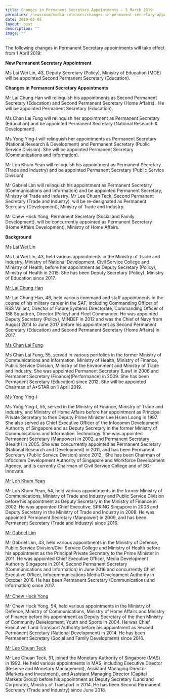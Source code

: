 ```yaml
---
title: Changes in Permanent Secretary Appointments – 5 March 2019
permalink: /newsroom/media-releases/changes-in-permanent-secretary-appointments-5-march-2019/
date: 2019-03-05
layout: post
description: ""
image: ""
---
```

The following changes in Permanent Secretary appointments will take effect from 1 April 2019:&nbsp; &nbsp; &nbsp;&nbsp;  
  
**New Permanent Secretary Appointment**  
  
Ms Lai Wei Lin, 43, Deputy Secretary (Policy), Ministry of Education (MOE) will be appointed Second Permanent Secretary (Education).&nbsp;  
  
**Changes in Permanent Secretary Appointments**  

Mr Lai Chung Han will relinquish his appointments as Second Permanent Secretary (Education) and Second Permanent Secretary (Home Affairs).&nbsp; He will be appointed Permanent Secretary (Education).&nbsp;  
  
Ms Chan Lai Fung will relinquish her appointment as Permanent Secretary (Education) and be appointed Permanent Secretary (National Research &amp; Development).&nbsp;  
  
Ms Yong Ying-I will relinquish her appointments as Permanent Secretary (National Research &amp; Development) and Permanent Secretary (Public Service Division). She will be appointed Permanent Secretary (Communications and Information).  
  
Mr Loh Khum Yean will relinquish his appointment as Permanent Secretary (Trade and Industry) and be appointed Permanent Secretary (Public Service Division).&nbsp;  
  
Mr Gabriel Lim will relinquish his appointment as Permanent Secretary (Communications and Information) and be appointed Permanent Secretary, Ministry of Trade and Industry. Mr Lee Chuan Teck, Second Permanent Secretary (Trade and Industry), will be re-designated as Permanent Secretary (Development), Ministry of Trade and Industry.&nbsp;  
  
Mr Chew Hock Yong, Permanent Secretary (Social and Family Development), will be concurrently appointed as Permanent Secretary (Home Affairs Development), Ministry of Home Affairs.&nbsp;&nbsp;  
  
  
**Background**&nbsp;  
  
<u>Ms Lai Wei Lin</u>  
  
Ms Lai Wei Lin, 43, held various appointments in the Ministry of Trade and Industry, Ministry of National Development, Civil Service College and Ministry of Health, before her appointment as Deputy Secretary (Policy), Ministry of Health in 2015. She has been Deputy Secretary (Policy), Ministry of Education since 2017.  
  
<u>Mr Lai Chung Han</u>
  
Mr Lai Chung Han, 46, held various command and staff appointments in the course of his military career in the SAF, including Commanding Officer of RSS Valiant, Director of Future Systems Directorate, Commanding Officer of 188 Squadron, Director (Policy) and Fleet Commander. He was appointed Deputy Secretary (Policy), MINDEF in 2012 and was the Chief of Navy from August 2014 to June 2017 before his appointment as Second Permanent Secretary (Education) and Second Permanent Secretary (Home Affairs) in 2017.  
  
<u>Ms Chan Lai Fung</u>
  
Ms Chan Lai Fung, 55, served in various portfolios in the former Ministry of Communications and Information, Ministry of Health, Ministry of Finance, Public Service Division, Ministry of the Environment and Ministry of Trade and Industry. She was appointed Permanent Secretary (Law) in 2006 and Permanent Secretary (Finance)(Performance) in 2009. She has been Permanent Secretary (Education) since 2012. She will be appointed Chairman of A\*STAR on 1 April 2019.&nbsp;  
  
<u>Ms Yong Ying-I</u>
  
Ms Yong Ying-I, 55, served in the Ministry of Finance, Ministry of Trade and Industry, and Ministry of Home Affairs before her appointment as Principal Private Secretary to then Deputy Prime Minister Lee Hsien Loong in 1997.&nbsp; She also served as Chief Executive Officer of the Infocomm Development Authority of Singapore and as Deputy Secretary in the former Ministry of Communications and Information Technology. She was appointed Permanent Secretary (Manpower) in 2002, and Permanent Secretary (Health) in 2005. She was concurrently appointed as Permanent Secretary (National Research and Development) in 2011, and has been Permanent Secretary (Public Service Division) since 2012.&nbsp; She has been Chairman of Infocomm Development Authority of Singapore and Workforce Development Agency, and is currently Chairman of Civil Service College and of SG-Innovate.  
  
<u>Mr Loh Khum Yean</u>
  
Mr Loh Khum Yean, 54, held various appointments in the former Ministry of Communications, Ministry of Trade and Industry and Public Service Division before his appointment as Deputy Secretary in the Ministry of Finance in 2002. He was appointed Chief Executive, SPRING Singapore in 2003 and Deputy Secretary in the Ministry of Trade and Industry in 2008. He was appointed Permanent Secretary (Manpower) in 2009, and has been Permanent Secretary (Trade and Industry) since 2016.  
  
<u>Mr Gabriel Lim</u> 

Mr Gabriel Lim, 43, held various appointments in the Ministry of Defence, Public Service Division/Civil Service College and Ministry of Health before his appointment as the Principal Private Secretary to the Prime Minister in 2011. He was appointed Chief Executive Officer, Media Development Authority Singapore in 2014, Second Permanent Secretary (Communications and Information) in June 2016 and concurrently Chief Executive Officer, Infocommunications Media Development Authority in October 2016. He has been Permanent Secretary (Communications and Information) since 2017.&nbsp;  
&nbsp;  
<u>Mr Chew Hock Yong</u>  
  
Mr Chew Hock Yong, 54, held various appointments in the Ministry of Defence, Ministry of Communications, Ministry of Home Affairs and Ministry of Finance before his appointment as Deputy Secretary of the then Ministry of Community Development, Youth and Sports in 2004. He was Chief Executive, Land Transport Authority before his appointment as Second Permanent Secretary (National Development) in 2014. He has been Permanent Secretary (Social and Family Development) since 2016.&nbsp;&nbsp;  
  
<u>Mr Lee Chuan Teck</u>
  
Mr Lee Chuan Teck, 51, joined the Monetary Authority of Singapore (MAS) in 1992. He held various appointments in MAS, including Executive Director (Reserve and Monetary Management), Assistant Managing Director (Markets and Investment), and Assistant Managing Director (Capital Markets Group) before his appointment as Deputy Secretary (Land and Corporate), Ministry of Transport in 2014. He has been Second Permanent Secretary (Trade and Industry) since June 2018.